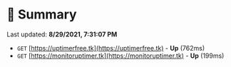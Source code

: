 # 📖 Summary
Last updated: **8/29/2021, 7:31:07 PM**

- `GET` [https://uptimerfree.tk](https://uptimerfree.tk) - **Up** (762ms)
- `GET` [https://monitoruptimer.tk](https://monitoruptimer.tk) - **Up** (199ms)
